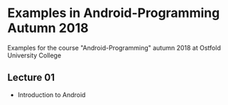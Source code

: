 # Examples in Android-Programming Autumn 2018
Examples for the course "Android-Programming" autumn 2018 at Ostfold University College


## Lecture 01
* Introduction to Android
